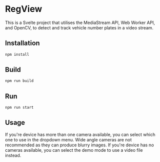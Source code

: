 # RegView

This is a Svelte project that utilises the MediaStream API, Web Worker API, and OpenCV, to detect and track vehicle number plates in a video stream.

## Installation
```bash
npm install
```

## Build
```bash
npm run build
```

## Run
```bash
npm run start
```

## Usage
If you're device has more than one camera available, you can select which one to use in the dropdown menu. Wide angle cameras are not recommended as they can produce blurry images. If you're device has no cameras available, you can select the demo mode to use a video file instead.